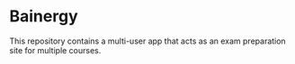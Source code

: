 # Bainergy
This repository contains a multi-user app that acts as an exam preparation site for multiple courses.
